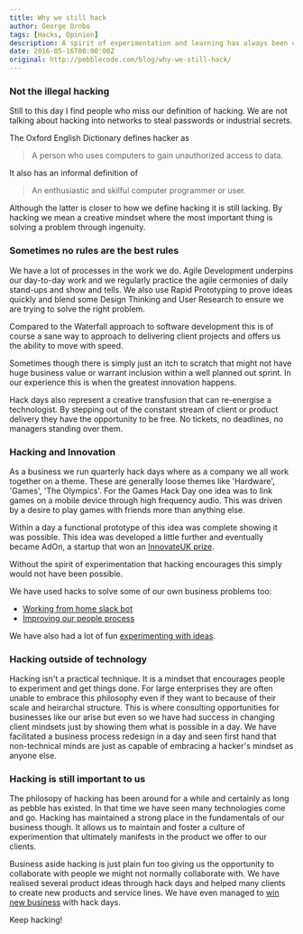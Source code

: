 ```yaml
---
title: Why we still hack
author: George Ornbo
tags: [Hacks, Opinion]
description: A spirit of experimentation and learning has always been central to our love of hacking. Six years into our business it still underpins our ability to deliver innovation to our clients.
date: 2016-05-16T00:00:00Z
original: http://pebblecode.com/blog/why-we-still-hack/
---
```


### Not the illegal hacking

Still to this day I find people who miss our definition of hacking. We are not talking about hacking into networks to steal passwords or industrial secrets.

The Oxford English Dictionary defines hacker as

> A person who uses computers to gain unauthorized access to data.

It also has an informal definition of 

> An enthusiastic and skilful computer programmer or user.

Although the latter is closer to how we define hacking it is still lacking. By hacking we mean a creative mindset where the most important thing is solving a problem through ingenuity. 

### Sometimes no rules are the best rules

We have a lot of processes in the work we do. Agile Development underpins our day-to-day work and we regularly practice the agile cermonies of daily stand-ups and show and tells. We also use Rapid Prototyping to prove ideas quickly and blend some Design Thinking and User Research to ensure we are trying to solve the right problem. 

Compared to the Waterfall approach to software development this is of course a sane way to approach to delivering client projects and offers us the ability to move with speed. 

Sometimes though there is simply just an itch to scratch that might not have huge business value or warrant inclusion within a well planned out sprint. In our experience this is when the greatest innovation happens.

Hack days also represent a creative transfusion that can re-energise a technologist. By stepping out of the constant stream of client or product delivery they have the opportunity to be free. No tickets, no deadlines, no managers standing over them.

### Hacking and Innovation

As a business we run quarterly hack days where as a company we all work together on a theme. These are generally loose themes like 'Hardware', 'Games', 'The Olympics'. For the Games Hack Day one idea was to link games on a mobile device through high frequency audio. This was driven by a desire to play games with friends more than anything else.

Within a day a functional prototype of this idea was complete showing it was possible. This idea was developed a little further and eventually became AdOn, a startup that won an [InnovateUK prize][5].

Without the spirit of experimentation that hacking encourages this simply would not have been possible. 

We have used hacks to solve some of our own business problems too:

* [Working from home slack bot][2]
* [Improving our people process][3]

We have also had a lot of fun [experimenting with ideas][4].

### Hacking outside of technology

Hacking isn't a practical technique. It is a mindset that encourages people to experiment and get things done. For large enterprises they are often unable to embrace this philosophy even if they want to because of their scale and heirarchal structure. This is where consulting opportunities for businesses like our arise but even so we have had success in changing client mindsets just by showing them what is possible in a day. We have facilitated a business process redesign in a day and seen first hand that non-technical minds are just as capable of embracing a hacker's mindset as anyone else. 

### Hacking is still important to us

The philosopy of hacking has been around for a while and certainly as long as pebble has existed. In that time we have seen many technologies come and go. Hacking has maintained a strong place in the fundamentals of our business though. It allows us to maintain and foster a culture of experimention that ultimately manifests in the product we offer to our clients. 

Business aside hacking is just plain fun too giving us the opportunity to collaborate with people we might not normally collaborate with. We have realised several product ideas through hack days and helped many clients to create new products and service lines. We have even managed to [win new business][1] with hack days. 

Keep hacking!

[1]: http://pebblecode.com/blog/winning-new-business-with-hack-days/
[2]: http://pebblecode.com/blog/hack-day-wfh-bot/
[3]: http://pebblecode.com/blog/improving-our-people-process/
[4]: http://pebblecode.com/blog/tag/hacks/
[5]: https://ictomorrow.innovateuk.org/article-view/-/blogs/digital-innovation-contest-advertising-finalists-announced
